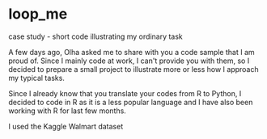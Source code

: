 # loop_me
case study - short code illustrating my ordinary task

A few days ago, Olha asked me to share with you a code sample that I am proud of.
Since I mainly code at work, I can't provide you with them, so I decided to prepare a small project to illustrate more or less how I approach my typical tasks.

Since I already know that you translate your codes from R to Python, I decided to code in R as it is a less popular language and I have also been working with R for last few months.


I used the Kaggle Walmart dataset
